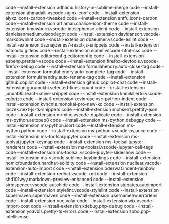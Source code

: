 code --install-extension adhamu.history-in-sublime-merge
code --install-extension ahmadalli.vscode-nginx-conf
code --install-extension alyxz.icons-carbon-tweaked
code --install-extension antfu.icons-carbon
code --install-extension artlaman.chalice-icon-theme
code --install-extension bmewburn.vscode-intelephense-client
code --install-extension danielsanmedium.dscodegpt
code --install-extension davidanson.vscode-markdownlint
code --install-extension dbaeumer.vscode-eslint
code --install-extension dsznajder.es7-react-js-snippets
code --install-extension eamodio.gitlens
code --install-extension ecmel.vscode-html-css
code --install-extension editorconfig.editorconfig
code --install-extension esbenp.prettier-vscode
code --install-extension firefox-devtools.vscode-firefox-debug
code --install-extension formulahendry.auto-close-tag
code --install-extension formulahendry.auto-complete-tag
code --install-extension formulahendry.auto-rename-tag
code --install-extension github.copilot
code --install-extension github.copilot-chat
code --install-extension gurumukhi.selected-lines-count
code --install-extension jundat95.react-native-snippet
code --install-extension kamikillerto.vscode-colorize
code --install-extension kevinrose.vsc-python-indent
code --install-extension kvncnls.monokai-pro-new-kc
code --install-extension loczek.next-js-ts-snippets
code --install-extension mohsen1.prettify-json
code --install-extension mrmlnc.vscode-duplicate
code --install-extension ms-python.autopep8
code --install-extension ms-python.debugpy
code --install-extension ms-python.isort
code --install-extension ms-python.python
code --install-extension ms-python.vscode-pylance
code --install-extension ms-toolsai.jupyter
code --install-extension ms-toolsai.jupyter-keymap
code --install-extension ms-toolsai.jupyter-renderers
code --install-extension ms-toolsai.vscode-jupyter-cell-tags
code --install-extension ms-toolsai.vscode-jupyter-slideshow
code --install-extension ms-vscode.sublime-keybindings
code --install-extension nomicfoundation.hardhat-solidity
code --install-extension nucllear.vscode-extension-auto-import
code --install-extension oderwat.indent-rainbow
code --install-extension redhat.vscode-xml
code --install-extension shd101wyy.markdown-preview-enhanced
code --install-extension sirmspencer.vscode-autohide
code --install-extension steoates.autoimport
code --install-extension stylelint.vscode-stylelint
code --install-extension supermaven.supermaven
code --install-extension usernamehw.errorlens
code --install-extension vue.volar
code --install-extension wix.vscode-import-cost
code --install-extension xdebug.php-debug
code --install-extension yoavbls.pretty-ts-errors
code --install-extension zobo.php-intellisense
